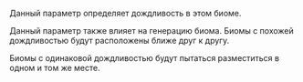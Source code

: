 Данный параметр определяет дождливость в этом биоме.

Данный параметр также влияет на генерацию биома.
Биомы с похожей дождливостью будут расположены ближе друг к другу.

Биомы с одинаковой дождливостью будут пытаться разместиться в одном и том же месте.